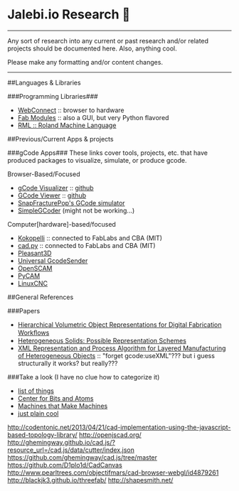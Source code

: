 # Jalebi.io Research :poop:

----

Any sort of research into any current or past research and/or related projects should be documented here.  Also, anything cool.

Please make any formatting and/or content changes.

----
##Languages & Libraries

###Programming Libraries###
* [WebConnect](http://webconnect.io/) :: browser to hardware
* [Fab Modules](http://kokompe.cba.mit.edu/) :: also a GUI, but very Python flavored
* [RML :: Roland Machine Language](http://mlab.taik.fi/paja/wp-content/uploads/2011/01/RML1_Command_GuideENVer100.pdf)


##Previous/Current Apps & projects

###gCode Apps###
These links cover tools, projects, etc. that have produced packages to visualize, simulate, or produce gcode.

Browser-Based/Focused
* [gCode Visualizer](http://gcode.ws/ ) :: [github](https://github.com/hudbrog/gCodeViewer)
* [GCode Viewer](http://gcode.joewalnes.com/) :: [github](https://github.com/joewalnes/gcode-viewer)
* [SnapFracturePop's GCode simulator](http://qcgeek.com/laseroko/draw.php)
* [SimpleGCoder](http://simplegcoder.com/) (might not be working...)

Computer[hardware]-based/focused
* [Kokopelli](https://github.com/mkeeter/kokopelli) :: connected to FabLabs and CBA (MIT)
* [cad.py](http://makeyourbot.wikidot.com/cad-py) :: connected to FabLabs and CBA (MIT)
* [Pleasant3D](http://www.pleasantsoftware.com/developer/pleasant3d/index.shtml)
* [Universal GcodeSender](https://github.com/winder/Universal-G-Code-Sender)
* [OpenSCAM](http://openscam.com/download.html#source-code)
* [PyCAM](http://pycam.sourceforge.net/)
* [LinuxCNC](http://linuxcnc.org/)

##General References

###Papers
* [Hierarchical Volumetric Object Representations for Digital Fabrication Workﬂows](http://cba.mit.edu/docs/theses/13.05.Keeter.pdf)
* [Heterogeneous Solids: Possible Representation Schemes](http://www.clemson.edu/ces/credo/papers/postscript/solidrep.pdf)
* [XML Representation and Process Algorithm for Layered Manufacturing of Heterogeneous Objects](http://edge.rit.edu/content/P10551/public/SFF/SFF%202002%20Proceedings/2002%20SFF%20Papers/29-Lau.pdf) :: "forget gcode:useXML"??? but i guess structurally it works? but really???


###Take a look (I have no clue how to categorize it)
* [list of things](http://replicat.org/generators)
* [Center for Bits and Atoms](http://cba.mit.edu/)
* [Machines that Make Machines](http://mtm.cba.mit.edu/)
* [just plain cool](https://www.cfa.harvard.edu/~dnelson/webgl/vormesh3.htm)


http://codentonic.net/2013/04/21/cad-implementation-using-the-javascript-based-topology-library/
http://openjscad.org/
http://ghemingway.github.io/cad.js/?resource_url=/cad.js/data/cutter/index.json
https://github.com/ghemingway/cad.js/tree/master
https://github.com/D1plo1d/CadCanvas
http://www.pearltrees.com/objectifmars/cad-browser-webgl/id4879261
http://blackjk3.github.io/threefab/
http://shapesmith.net/

